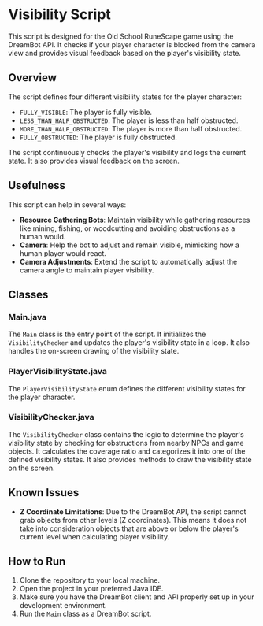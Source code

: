 # Visibility Script

This script is designed for the Old School RuneScape game using the DreamBot API. It checks if your player character is blocked from the camera view and provides visual feedback based on the player's visibility state.

## Overview

The script defines four different visibility states for the player character:
- `FULLY_VISIBLE`: The player is fully visible.
- `LESS_THAN_HALF_OBSTRUCTED`: The player is less than half obstructed.
- `MORE_THAN_HALF_OBSTRUCTED`: The player is more than half obstructed.
- `FULLY_OBSTRUCTED`: The player is fully obstructed.

The script continuously checks the player's visibility and logs the current state. It also provides visual feedback on the screen.

## Usefulness

This script can help in several ways:
- **Resource Gathering Bots**: Maintain visibility while gathering resources like mining, fishing, or woodcutting and avoiding obstructions as a human would.
- **Camera**: Help the bot to adjust and remain visible, mimicking how a human player would react.
- **Camera Adjustments**: Extend the script to automatically adjust the camera angle to maintain player visibility.

## Classes

### Main.java

The `Main` class is the entry point of the script. It initializes the `VisibilityChecker` and updates the player's visibility state in a loop. It also handles the on-screen drawing of the visibility state.

### PlayerVisibilityState.java

The `PlayerVisibilityState` enum defines the different visibility states for the player character.

### VisibilityChecker.java

The `VisibilityChecker` class contains the logic to determine the player's visibility state by checking for obstructions from nearby NPCs and game objects. It calculates the coverage ratio and categorizes it into one of the defined visibility states. It also provides methods to draw the visibility state on the screen.

## Known Issues

- **Z Coordinate Limitations**: Due to the DreamBot API, the script cannot grab objects from other levels (Z coordinates). This means it does not take into consideration objects that are above or below the player's current level when calculating player visibility.

## How to Run

1. Clone the repository to your local machine.
2. Open the project in your preferred Java IDE.
3. Make sure you have the DreamBot client and API properly set up in your development environment.
4. Run the `Main` class as a DreamBot script.

